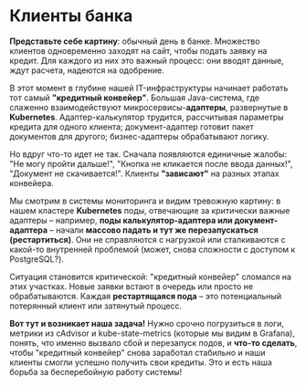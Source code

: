 # Клиенты банка

**Представьте себе картину**: обычный день в банке. Множество клиентов одновременно заходят на сайт, чтобы подать заявку на кредит. Для каждого из них это важный процесс: они вводят данные, ждут расчета, надеются на одобрение.

В этот момент в глубине нашей IT-инфраструктуры начинает работать тот самый **"кредитный конвейер"**. Большая Java-система, где слаженно взаимодействуют микросервисы-**адаптеры**, развернутые в **Kubernetes**. Адаптер-калькулятор трудится, рассчитывая параметры кредита для одного клиента; документ-адаптер готовит пакет документов для другого; бизнес-адаптеры обрабатывают логику.

Но вдруг что-то идет не так. Сначала появляются единичные жалобы: "Не могу пройти дальше!", "Кнопка не кликается после ввода данных!", "Документ не скачивается!". Клиенты **"зависают"** на разных этапах конвейера.

Мы смотрим в системы мониторинга и видим тревожную картину: в нашем кластере **Kubernetes** поды, отвечающие за критически важные адаптеры – например, **поды калькулятор-адаптера или документ-адаптера** – начали **массово падать и тут же перезапускаться (рестартиться)**. Они не справляются с нагрузкой или сталкиваются с какой-то внутренней проблемой (может, снова сложности с доступом к PostgreSQL?).

Ситуация становится критической: "кредитный конвейер" сломался на этих участках. Новые заявки встают в очередь или просто не обрабатываются. Каждая **рестартящаяся пода** – это потенциальный потерянный клиент или затянутый процесс.

**Вот тут и возникает наша задача!** Нужно срочно погрузиться в логи, метрики из cAdvisor и kube-state-metrics (которые мы видим в Grafana), понять, что именно вызвало сбой и перезапуск подов, и **что-то сделать**, чтобы "кредитный конвейер" снова заработал стабильно и наши клиенты смогли успешно получить свои кредиты. Это и есть наша борьба за бесперебойную работу системы!
